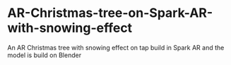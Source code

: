# AR-Christmas-tree-on-Spark-AR-with-snowing-effect
An AR Christmas tree with snowing effect on tap build in Spark AR and the model is build on Blender
